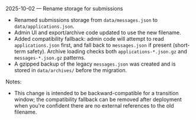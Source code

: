 2025-10-02 — Rename storage for submissions

- Renamed submissions storage from `data/messages.json` to `data/applications.json`.
- Admin UI and export/archive code updated to use the new filename.
- Added compatibility fallback: admin code will attempt to read `applications.json` first, and fall back to `messages.json` if present (short-term safety). Archive loading checks both `applications-*.json.gz` and `messages-*.json.gz` patterns.
- A gzipped backup of the legacy `messages.json` was created and is stored in `data/archives/` before the migration.

Notes:
- This change is intended to be backward-compatible for a transition window; the compatibility fallback can be removed after deployment when you're confident there are no external references to the old filename.
